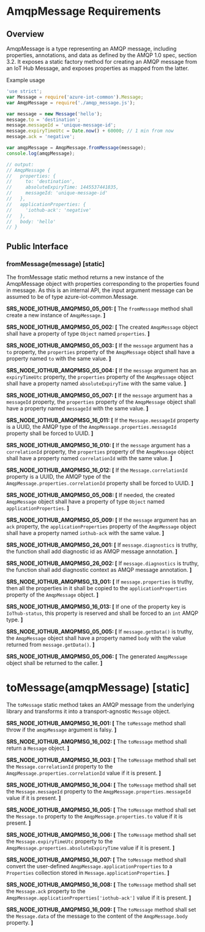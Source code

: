 # AmqpMessage Requirements

## Overview
AmqpMessage is a type representing an AMQP message, including properties, annotations, and data as defined by the AMQP 1.0 spec, section 3.2.  It exposes a static factory method for creating an AMQP message from an IoT Hub Message, and exposes properties as mapped from the latter.

Example usage
```js
'use strict';
var Message = require('azure-iot-common').Message;
var AmqpMessage = require('./amqp_message.js');

var message = new Message('hello');
message.to = 'destination';
message.messageId = 'unique-message-id';
message.expiryTimeUtc = Date.now() + 60000; // 1 min from now
message.ack = 'negative';

var amqpMessage = AmqpMessage.fromMessage(message);
console.log(amqpMessage);

// output:
// AmqpMessage {
//   properties: {
//     to: 'destination',
//     absoluteExpiryTime: 1445537441835,
//     messageId: 'unique-message-id'
//   },
//   applicationProperties: {
//     'iothub-ack': 'negative'
//   },
//   body: 'hello'
// }
```

## Public Interface

### fromMessage(message) [static]
The fromMessage static method returns a new instance of the AmqpMessage object with properties corresponding to the properties found in message.
As this is an internal API, the input argument message can be assumed to be of type azure-iot-common.Message.

**SRS_NODE_IOTHUB_AMQPMSG_05_001: [** The `fromMessage` method shall create a new instance of `AmqpMessage`. **]**

**SRS_NODE_IOTHUB_AMQPMSG_05_002: [** The created `AmqpMessage` object shall have a property of type `Object` named `properties`. **]**

**SRS_NODE_IOTHUB_AMQPMSG_05_003: [** If the `message` argument has a `to` property, the `properties` property of the `AmqpMessage` object shall have a property named `to` with the same value. **]**

**SRS_NODE_IOTHUB_AMQPMSG_05_004: [** If the `message` argument has an `expiryTimeUtc` property, the `properties` property of the `AmqpMessage` object shall have a property named `absoluteExpiryTime` with the same value. **]**

**SRS_NODE_IOTHUB_AMQPMSG_05_007: [** If the `message` argument has a `messageId` property, the `properties` property of the `AmqpMessage` object shall have a property named `messageId` with the same value. **]**

**SRS_NODE_IOTHUB_AMQPMSG_16_011: [** If the `Message.messageId` property is a UUID, the AMQP type of the `AmqpMessage.properties.messageId` property shall be forced to UUID. **]**

**SRS_NODE_IOTHUB_AMQPMSG_16_010: [** If the `message` argument has a `correlationId` property, the `properties` property of the `AmqpMessage` object shall have a property named `correlationId` with the same value. **]**

**SRS_NODE_IOTHUB_AMQPMSG_16_012: [** If the `Message.correlationId` property is a UUID, the AMQP type of the `AmqpMessage.properties.correlationId` property shall be forced to UUID. **]**

**SRS_NODE_IOTHUB_AMQPMSG_05_008: [** If needed, the created `AmqpMessage` object shall have a property of type `Object` named `applicationProperties`. **]**

**SRS_NODE_IOTHUB_AMQPMSG_05_009: [** If the `message` argument has an `ack` property, the `applicationProperties` property of the `AmqpMessage` object shall have a property named `iothub-ack` with the same value. **]**

**SRS_NODE_IOTHUB_AMQPMSG_26_001: [** If `message.diagnostics` is truthy, the function shall add diagnostic id as AMQP message annotation. **]**

**SRS_NODE_IOTHUB_AMQPMSG_26_002: [** If `message.diagnostics` is truthy, the function shall add diagnostic context as AMQP message annotation. **]**

**SRS_NODE_IOTHUB_AMQPMSG_13_001: [** If `message.properties` is truthy, then all the properties in it shall be copied to the `applicationProperties` property of the `AmqpMessage` object. **]**

**SRS_NODE_IOTHUB_AMQPMSG_16_013: [** If one of the property key is `IoThub-status`, this property is reserved and shall be forced to an `int` AMQP type. **]**

**SRS_NODE_IOTHUB_AMQPMSG_05_005: [** If `message.getData()` is truthy, the `AmqpMessage` object shall have a property named `body` with the value returned from `message.getData()`. **]**

**SRS_NODE_IOTHUB_AMQPMSG_05_006: [** The generated `AmqpMessage` object shall be returned to the caller. **]**

# toMessage(amqpMessage) [static]
The `toMessage` static method takes an AMQP message from the underlying library and transforms it into a transport-agnostic `Message` object.

**SRS_NODE_IOTHUB_AMQPMSG_16_001: [** The `toMessage` method shall throw if the `amqpMessage` argument is falsy. **]**

**SRS_NODE_IOTHUB_AMQPMSG_16_002: [** The `toMessage` method shall return a `Message` object. **]**

**SRS_NODE_IOTHUB_AMQPMSG_16_003: [** The `toMessage` method shall set the `Message.correlationId` property to the `AmqpMessage.properties.correlationId` value if it is present. **]**

**SRS_NODE_IOTHUB_AMQPMSG_16_004: [** The `toMessage` method shall set the `Message.messageId` property to the `AmqpMessage.properties.messageId` value if it is present. **]**

**SRS_NODE_IOTHUB_AMQPMSG_16_005: [** The `toMessage` method shall set the `Message.to` property to the `AmqpMessage.properties.to` value if it is present. **]**

**SRS_NODE_IOTHUB_AMQPMSG_16_006: [** The `toMessage` method shall set the `Message.expiryTimeUtc` property to the `AmqpMessage.properties.absoluteExpiryTime` value if it is present. **]**

**SRS_NODE_IOTHUB_AMQPMSG_16_007: [** The `toMessage` method shall convert the user-defined `AmqpMessage.applicationProperties` to a `Properties` collection stored in `Message.applicationProperties`. **]**

**SRS_NODE_IOTHUB_AMQPMSG_16_008: [** The `toMessage` method shall set the `Message.ack` property to the `AmqpMessage.applicationProperties['iothub-ack']` value if it is present. **]**

**SRS_NODE_IOTHUB_AMQPMSG_16_009: [** The `toMessage` method shall set the `Message.data` of the message to the content of the `AmqpMessage.body` property. **]**